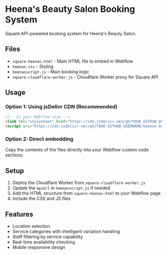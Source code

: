 # Heena's Beauty Salon Booking System

Square API-powered booking system for Heena's Beauty Salon.

## Files

- `square-heenas.html` - Main HTML file to embed in Webflow
- `heenas.css` - Styling 
- `heenasscript.js` - Main booking logic
- `square-cloudflare-worker.js` - Cloudflare Worker proxy for Square API

## Usage

### Option 1: Using jsDelivr CDN (Recommended)

```html
<!-- In your Webflow site -->
<link rel="stylesheet" href="https://cdn.jsdelivr.net/gh/YOUR_GITHUB_USERNAME/heenas-booking@main/heenas.css">
<script src="https://cdn.jsdelivr.net/gh/YOUR_GITHUB_USERNAME/heenas-booking@main/heenasscript.js"></script>
```

### Option 2: Direct embedding

Copy the contents of the files directly into your Webflow custom code sections.

## Setup

1. Deploy the Cloudflare Worker from `square-cloudflare-worker.js`
2. Update the `apiUrl` in `heenasscript.js` if needed
3. Add the HTML structure from `square-heenas.html` to your Webflow page
4. Include the CSS and JS files

## Features

- Location selection
- Service categories with intelligent variation handling
- Staff filtering by service capability
- Real-time availability checking
- Mobile responsive design 